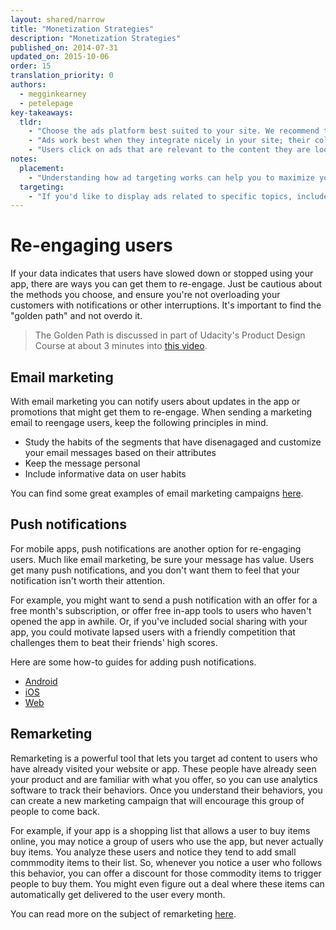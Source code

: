 ```yaml
---
layout: shared/narrow
title: "Monetization Strategies"
description: "Monetization Strategies"
published_on: 2014-07-31
updated_on: 2015-10-06
order: 15
translation_priority: 0
authors:
  - megginkearney
  - petelepage
key-takeaways:
  tldr: 
    - "Choose the ads platform best suited to your site. We recommend the <a href='http://www.google.com/adsense/start/'>AdSense</a> platform for most sites, and the <a href='http://www.google.com/doubleclick/publishers/'>DoubleClick platform</a> for sites with their own advertising teams."
    - "Ads work best when they integrate nicely in your site; their color, content, size, and location enhance user experience. "
    - "Users click on ads that are relevant to the content they are looking for; understand how ads targeting works so that you can maximize your revenue."
notes:
  placement:
    - "Understanding how ad targeting works can help you to maximize your revenue."
  targeting:
    - "If you'd like to display ads related to specific topics, include complete sentences and paragraphs about these topics."
---
```


# Re-engaging users

If your data indicates that users have slowed down or stopped using your app, there are ways you can get them to re-engage. Just be cautious about the methods you choose, and ensure you're not overloading your customers with notifications or other interruptions. It's important to find the "golden path" and not overdo it.

>The Golden Path is discussed in part of Udacity's Product Design Course at about 3 minutes into [this video](https://www.udacity.com/course/viewer#!/c-ud509/l-4275169017/m-4328768558).

## Email marketing

With email marketing you can notify users about updates in the app or promotions that might get them to re-engage. When sending a marketing email to reengage users, keep the following principles in mind.

 - Study the habits of the segments that have disenagaged and customize your email messages based on their attributes
 - Keep the message personal
 - Include informative data on user habits

You can find some great examples of email marketing campaigns [here](http://blog.hubspot.com/marketing/email-marketing-examples-list).

## Push notifications

For mobile apps, push notifications are another option for re-engaging users. Much like email marketing, be sure your message has value. Users get many push notifications, and you don't want them to feel that your notification isn't worth their attention.

For example, you might want to send a push notification with an offer for a free month's subscription, or offer free in-app tools to users who haven't opened the app in awhile. Or, if you've included social sharing with your app, you could motivate lapsed users with a friendly competition that challenges them to beat their friends' high scores.

Here are some how-to guides for adding push notifications.

 - [Android](http://developer.android.com/guide/topics/ui/notifiers/notifications.html)
 - [iOS](https://developer.apple.com/notifications/)
 - [Web](https://developers.google.com/web/updates/2015/03/push-notificatons-on-the-open-web)

## Remarketing

Remarketing is a powerful tool that lets you target ad content to users who have already visited your website or app. These people have already seen your product and are familiar with what you offer, so you can use analytics software to track their behaviors. Once you understand their behaviors, you can create a new marketing campaign that will encourage this group of people to come back.

For example, if your app is a shopping list that allows a user to buy items online, you may notice a group of users who use the app, but never actually buy items. You analyze these users and notice they tend to add small commmodity items to their list. So, whenever you notice a user who follows this behavior, you can offer a discount for those commodity items to trigger people to buy them. You might even figure out a deal where these items can automatically get delivered to the user every month.

You can read more on the subject of remarketing [here](https://support.google.com/admob/answer/6079595?hl=en).